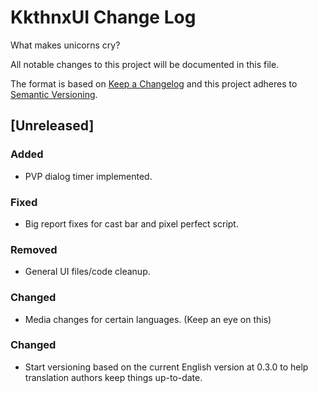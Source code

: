 # KkthnxUI Change Log

What makes unicorns cry?

All notable changes to this project will be documented in this file.

The format is based on [Keep a Changelog](http://keepachangelog.com/)
and this project adheres to [Semantic Versioning](http://semver.org/).

## [Unreleased]
### Added
- PVP dialog timer implemented.

### Fixed
- Big report fixes for cast bar and pixel perfect script.

### Removed
- General UI files/code cleanup.

### Changed
- Media changes for certain languages. (Keep an eye on this)

### Changed
- Start versioning based on the current English version at 0.3.0 to help
translation authors keep things up-to-date.
